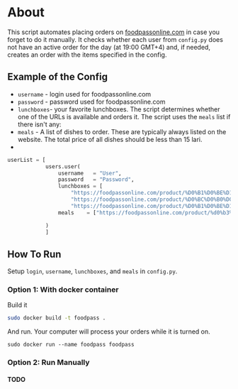 # About
This script automates placing orders on [foodpassonline.com](https://foodpassonline.com/) in case you forget to do it manually. 
It checks whether each user from `config.py` does not have an active order for the day (at 19:00 GMT+4) and, if needed, creates an order with the items specified in the config.

## Example of the Config

- `username` - login used for foodpassonline.com
- `password` - password used for foodpassonline.com
- `lunchboxes`- your favorite lunchboxes. The script determines whether one of the URLs is available and orders it. The script uses the `meals` list if there isn't any:
- `meals` -  A list of dishes to order. These are typically always listed on the website. The total price of all dishes should be less than 15 lari.
- 
```PYTHON
userList = [
            users.user(
                username   = "User",
                password   = "Password",
                lunchboxes = [
                    "https://foodpassonline.com/product/%D0%B1%D0%BE%D1%83%D0%BB-%D1%81-%D0%BA%D1%83%D1%80%D0%B8%D1%86%D0%B5%D0%B9-%D0%B8-%D1%80%D0%B8%D1%81%D0%BE%D0%BC/",
                    "https://foodpassonline.com/product/%D0%BC%D0%B0%D0%B4%D0%B0%D0%BC-%D0%B1%D0%BE%D0%B2%D0%B0%D1%80%D0%B8-%D1%81%D0%B0%D0%BB%D0%B0%D1%82-%D0%B8%D0%B7-%D0%BA%D0%B0%D0%BF%D1%83%D1%81%D1%82%D1%8B/",
                    "https://foodpassonline.com/product/%D0%B1%D0%BE%D1%83%D0%BB-%D1%81-%D1%84%D0%B0%D0%BB%D0%B0%D1%84%D0%B5%D0%BB%D0%B5%D0%BC-%D0%B8-%D1%84%D0%B8%D1%80%D0%BC%D0%B5%D0%BD%D0%BD%D1%8B%D0%BC-%D1%81%D0%BE%D1%83%D1%81%D0%BE%D0%BC/"],
                meals    = ["https://foodpassonline.com/product/%d0%b3%d1%80%d0%b5%d1%87%d0%ba%d0%b0/", "https://foodpassonline.com/product/%d0%ba%d1%83%d1%80%d0%b8%d0%bd%d1%8b%d0%b9-%d1%88%d0%bd%d0%b8%d1%86%d0%b5%d0%bb%d1%8c/"]

            )
            ]
```

## How To Run

Setup `login`, `username`, `lunchboxes`, and `meals` in `config.py`. 
### Option 1: With docker container

Build it 
```BASH
sudo docker build -t foodpass .
```

And run. Your computer will process your orders while it is turned on.

```
sudo docker run --name foodpass foodpass
```


### Option 2: Run Manually
#### TODO